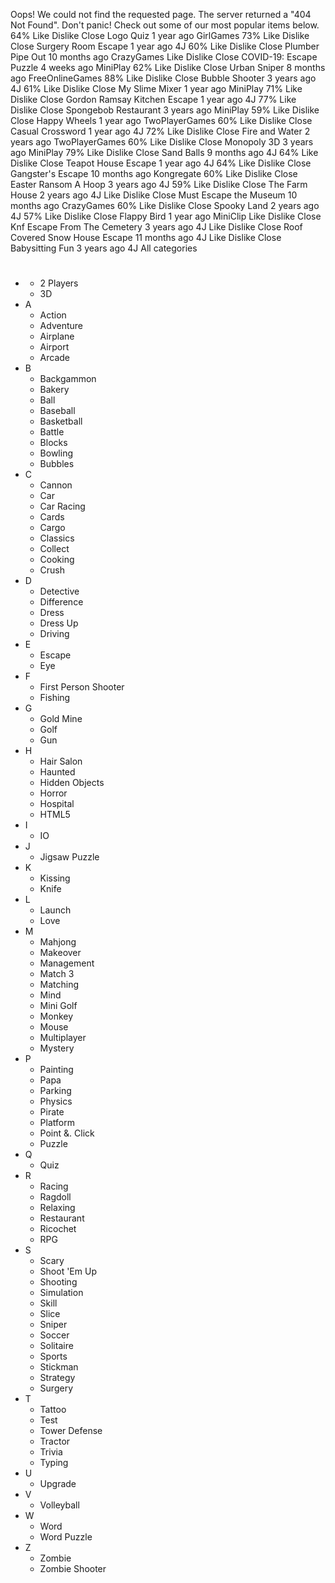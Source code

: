 Oops! We could not find the requested page. The server returned a "404 Not Found". Don't panic! Check out some of our most popular items below. 64% Like Dislike Close Logo Quiz 1 year ago GirlGames 73% Like Dislike Close Surgery Room Escape 1 year ago 4J 60% Like Dislike Close Plumber Pipe Out 10 months ago CrazyGames Like Dislike Close COVID-19: Escape Puzzle 4 weeks ago MiniPlay 62% Like Dislike Close Urban Sniper 8 months ago FreeOnlineGames 88% Like Dislike Close Bubble Shooter 3 years ago 4J 61% Like Dislike Close My Slime Mixer 1 year ago MiniPlay 71% Like Dislike Close Gordon Ramsay Kitchen Escape 1 year ago 4J 77% Like Dislike Close Spongebob Restaurant 3 years ago MiniPlay 59% Like Dislike Close Happy Wheels 1 year ago TwoPlayerGames 60% Like Dislike Close Casual Crossword 1 year ago 4J 72% Like Dislike Close Fire and Water 2 years ago TwoPlayerGames 60% Like Dislike Close Monopoly 3D 3 years ago MiniPlay 79% Like Dislike Close Sand Balls 9 months ago 4J 64% Like Dislike Close Teapot House Escape 1 year ago 4J 64% Like Dislike Close Gangster's Escape 10 months ago Kongregate 60% Like Dislike Close Easter Ransom A Hoop 3 years ago 4J 59% Like Dislike Close The Farm House 2 years ago 4J Like Dislike Close Must Escape the Museum 10 months ago CrazyGames 60% Like Dislike Close Spooky Land 2 years ago 4J 57% Like Dislike Close Flappy Bird 1 year ago MiniClip Like Dislike Close Knf Escape From The Cemetery 3 years ago 4J Like Dislike Close Roof Covered Snow House Escape 11 months ago 4J Like Dislike Close Babysitting Fun 3 years ago 4J All categories

*   #
    *   2 Players
    *   3D
*   A
    *   Action
    *   Adventure
    *   Airplane
    *   Airport
    *   Arcade
*   B
    *   Backgammon
    *   Bakery
    *   Ball
    *   Baseball
    *   Basketball
    *   Battle
    *   Blocks
    *   Bowling
    *   Bubbles
*   C
    *   Cannon
    *   Car
    *   Car Racing
    *   Cards
    *   Cargo
    *   Classics
    *   Collect
    *   Cooking
    *   Crush
*   D
    *   Detective
    *   Difference
    *   Dress
    *   Dress Up
    *   Driving
*   E
    *   Escape
    *   Eye
*   F
    *   First Person Shooter
    *   Fishing
*   G
    *   Gold Mine
    *   Golf
    *   Gun
*   H
    *   Hair Salon
    *   Haunted
    *   Hidden Objects
    *   Horror
    *   Hospital
    *   HTML5
*   I
    *   IO
*   J
    *   Jigsaw Puzzle
*   K
    *   Kissing
    *   Knife
*   L
    *   Launch
    *   Love
*   M
    *   Mahjong
    *   Makeover
    *   Management
    *   Match 3
    *   Matching
    *   Mind
    *   Mini Golf
    *   Monkey
    *   Mouse
    *   Multiplayer
    *   Mystery
*   P
    *   Painting
    *   Papa
    *   Parking
    *   Physics
    *   Pirate
    *   Platform
    *   Point &. Click
    *   Puzzle
*   Q
    *   Quiz
*   R
    *   Racing
    *   Ragdoll
    *   Relaxing
    *   Restaurant
    *   Ricochet
    *   RPG
*   S
    *   Scary
    *   Shoot 'Em Up
    *   Shooting
    *   Simulation
    *   Skill
    *   Slice
    *   Sniper
    *   Soccer
    *   Solitaire
    *   Sports
    *   Stickman
    *   Strategy
    *   Surgery
*   T
    *   Tattoo
    *   Test
    *   Tower Defense
    *   Tractor
    *   Trivia
    *   Typing
*   U
    *   Upgrade
*   V
    *   Volleyball
*   W
    *   Word
    *   Word Puzzle
*   Z
    *   Zombie
    *   Zombie Shooter